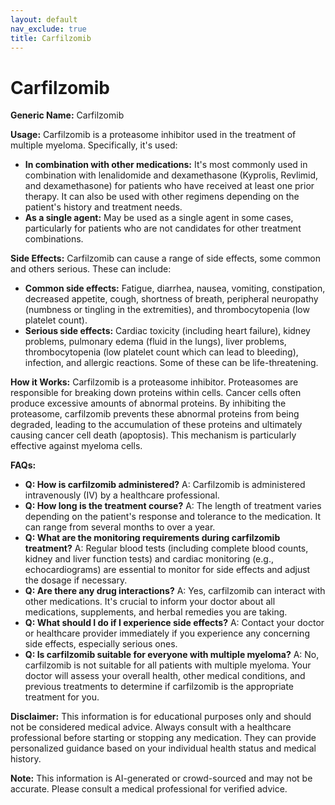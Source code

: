 ```yaml
---
layout: default
nav_exclude: true
title: Carfilzomib
---
```


# Carfilzomib

**Generic Name:** Carfilzomib

**Usage:** Carfilzomib is a proteasome inhibitor used in the treatment of multiple myeloma.  Specifically, it's used:

* **In combination with other medications:**  It's most commonly used in combination with lenalidomide and dexamethasone (Kyprolis, Revlimid, and dexamethasone) for patients who have received at least one prior therapy. It can also be used with other regimens depending on the patient's history and treatment needs.
* **As a single agent:**  May be used as a single agent in some cases, particularly for patients who are not candidates for other treatment combinations.


**Side Effects:** Carfilzomib can cause a range of side effects, some common and others serious.  These can include:

* **Common side effects:**  Fatigue, diarrhea, nausea, vomiting, constipation, decreased appetite, cough, shortness of breath, peripheral neuropathy (numbness or tingling in the extremities), and thrombocytopenia (low platelet count).
* **Serious side effects:**  Cardiac toxicity (including heart failure),  kidney problems,  pulmonary edema (fluid in the lungs),  liver problems,  thrombocytopenia (low platelet count which can lead to bleeding),  infection,  and allergic reactions.  Some of these can be life-threatening.


**How it Works:** Carfilzomib is a proteasome inhibitor.  Proteasomes are responsible for breaking down proteins within cells.  Cancer cells often produce excessive amounts of abnormal proteins.  By inhibiting the proteasome, carfilzomib prevents these abnormal proteins from being degraded, leading to the accumulation of these proteins and ultimately causing cancer cell death (apoptosis).  This mechanism is particularly effective against myeloma cells.


**FAQs:**

* **Q: How is carfilzomib administered?**  A: Carfilzomib is administered intravenously (IV) by a healthcare professional.
* **Q: How long is the treatment course?** A: The length of treatment varies depending on the patient's response and tolerance to the medication. It can range from several months to over a year.
* **Q: What are the monitoring requirements during carfilzomib treatment?** A:  Regular blood tests (including complete blood counts, kidney and liver function tests) and cardiac monitoring (e.g., echocardiograms) are essential to monitor for side effects and adjust the dosage if necessary.
* **Q: Are there any drug interactions?** A: Yes, carfilzomib can interact with other medications. It's crucial to inform your doctor about all medications, supplements, and herbal remedies you are taking.
* **Q: What should I do if I experience side effects?** A:  Contact your doctor or healthcare provider immediately if you experience any concerning side effects, especially serious ones.
* **Q: Is carfilzomib suitable for everyone with multiple myeloma?** A: No, carfilzomib is not suitable for all patients with multiple myeloma.  Your doctor will assess your overall health, other medical conditions, and previous treatments to determine if carfilzomib is the appropriate treatment for you.


**Disclaimer:** This information is for educational purposes only and should not be considered medical advice.  Always consult with a healthcare professional before starting or stopping any medication.  They can provide personalized guidance based on your individual health status and medical history.


**Note:** This information is AI-generated or crowd-sourced and may not be accurate. Please consult a medical professional for verified advice.